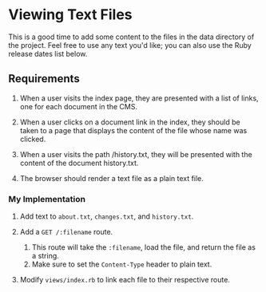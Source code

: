 # Viewing Text Files
This is a good time to add some content to the files in the data directory of the project. Feel free to use any text you'd like; you can also use the Ruby release dates list below.

## Requirements

1. When a user visits the index page, they are presented with a list of links, one for each document in the CMS.

2. When a user clicks on a document link in the index, they should be taken to a page that displays the content of the file whose name was clicked.

3. When a user visits the path /history.txt, they will be presented with the content of the document history.txt.

4. The browser should render a text file as a plain text file.

### My Implementation

1. Add text to `about.txt`, `changes.txt`, and `history.txt`.

2. Add a `GET /:filename` route.
    1. This route will take the `:filename`, load the file, and return the file as a string.
    2. Make sure to set the `Content-Type` header to plain text.

3. Modify `views/index.rb` to link each file to their respective route.
